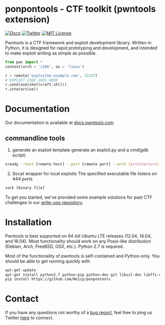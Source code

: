 # ponpontools - CTF toolkit (pwntools extension) 

[![Docs](https://readthedocs.org/projects/pwntools/badge/?version=stable)](https://docs.pwntools.com/)
[![Twitter](https://twitter.com/no1zy_sec)](https://twitter.com/no1zy\_sec)
[![MIT License](https://img.shields.io/badge/license-MIT-blue.svg?style=flat)](http://choosealicense.com/licenses/mit/)

Pwntools is a CTF framework and exploit development library. Written in Python, it is designed for rapid prototyping and development, and intended to make exploit writing as simple as possible.

```python
from pwn import *
context(arch = 'i386', os = 'linux')

r = remote('exploitme.example.com', 31337)
# EXPLOIT CODE GOES HERE
r.send(asm(shellcraft.sh()))
r.interactive()
```

# Documentation

Our documentation is available at [docs.pwntools.com](https://docs.pwntools.com/)

## commandline tools

1. generate an exploit template
generate an exploit.py and a cmd(gdb script)
```sh
xready --host [remote host] --port [remote port] --arch [architecture] --libc [libc file] [binary file]
```

2. Socat wrapper for local exploits
The specified executable file listens on 444 ports
```sh
sock [binary file]
```

To get you started, we've provided some example solutions for past CTF challenges in our [write-ups repository](https://github.com/No1zy/ctf/tree/master/writeups).

# Installation

Pwntools is best supported on 64-bit Ubuntu LTE releases (12.04, 14.04, and 16.04).  Most functionality should work on any Posix-like distribution (Debian, Arch, FreeBSD, OSX, etc.).  Python 2.7 is required.

Most of the functionality of pwntools is self-contained and Python-only.  You should be able to get running quickly with

```sh
apt-get update
apt-get install python2.7 python-pip python-dev git libssl-dev libffi-dev build-essential
pip install https://github.com/No1zy/ponpontools
```

# Contact
If you have any questions not worthy of a [bug report](https://github.com/No1zy/ponpontools/issues), feel free to ping us
Twitter [here](https://github.com/No1zy/ponpontools) to connect.

